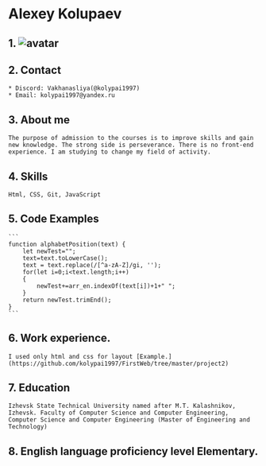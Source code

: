 # Alexey Kolupaev
## 1. ![avatar](https://www.karusel-tv.ru/f/uploads/monthly_05_2015/post-133886-0-32456700-1431958548.jpeg)  
## 2. Contact
    * Discord: Vakhanasliya(@kolypai1997)
    * Email: kolypai1997@yandex.ru
## 3. About me  
    The purpose of admission to the courses is to improve skills and gain new knowledge. The strong side is perseverance. There is no front-end experience. I am studying to change my field of activity.
## 4. Skills  
    Html, CSS, Git, JavaScript
## 5. Code Examples
    ```
    function alphabetPosition(text) {
        let newTest="";
        text=text.toLowerCase();
        text = text.replace(/[^a-zA-Z]/gi, '');
        for(let i=0;i<text.length;i++)
        {
            newTest+=arr_en.indexOf(text[i])+1+" ";
        }
        return newTest.trimEnd();
    }
    ```
## 6. Work experience.  
    I used only html and css for layout [Example.](https://github.com/kolypai1997/FirstWeb/tree/master/project2)
## 7. Education  
    Izhevsk State Technical University named after M.T. Kalashnikov, Izhevsk. Faculty of Computer Science and Computer Engineering, Computer Science and Computer Engineering (Master of Engineering and Technology)
## 8. English language proficiency level Elementary.
